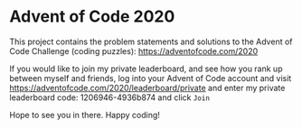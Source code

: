 # Advent of Code 2020

This project contains the problem statements and solutions to the Advent of Code Challenge (coding puzzles):
https://adventofcode.com/2020

If you would like to join my private leaderboard, and see how you rank up between myself and friends, log into your Advent of Code account and visit https://adventofcode.com/2020/leaderboard/private and enter my private leaderboard code: 1206946-4936b874 and click `Join`

Hope to see you in there. Happy coding!
